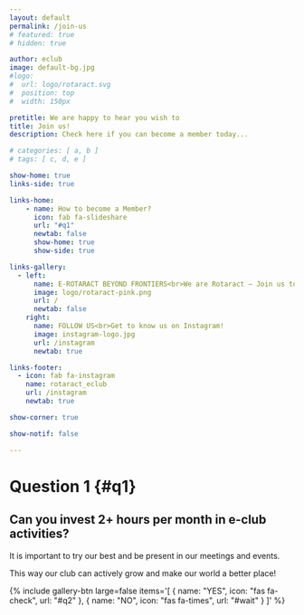 ```yaml
---
layout: default
permalink: /join-us
# featured: true
# hidden: true

author: eclub
image: default-bg.jpg
#logo:
#  url: logo/rotaract.svg
#  position: top
#  width: 150px

pretitle: We are happy to hear you wish to
title: Join us!
description: Check here if you can become a member today...

# categories: [ a, b ]
# tags: [ c, d, e ]

show-home: true
links-side: true

links-home:
    - name: How to become a Member?
      icon: fab fa-slideshare
      url: "#q1"
      newtab: false
      show-home: true
      show-side: true

links-gallery:
  - left:
      name: E-ROTARACT BEYOND FRONTIERS<br>We are Rotaract – Join us today!
      image: logo/rotaract-pink.png
      url: /
      newtab: false
    right:
      name: FOLLOW US<br>Get to know us on Instagram!
      image: instagram-logo.jpg
      url: /instagram
      newtab: true

links-footer:
  - icon: fab fa-instagram
    name: rotaract_eclub
    url: /instagram
    newtab: true

show-corner: true

show-notif: false

---
```


# Question 1 {#q1}

## Can you invest 2+ hours per month in e-club activities?

It is important to try our best and be present in our meetings and events.

This way our club can actively grow and make our world a better place!

{% include gallery-btn
  large=false
  items='[
    { name: "YES", icon: "fas fa-check", url: "#q2" },
    { name: "NO", icon: "fas fa-times", url: "#wait" }
  ]'
%}

<div style="height: 100svh;"></div>

# Question 2 {#q2}

## Have you already been Leader of the Week?

If you do not know what it is, ask a member, we will be happy to answer!

{% include gallery-btn
  large=false
  items='[
    { name: "YES", icon: "fas fa-check", url: "#q3" },
    { name: "NO", icon: "fas fa-times", url: "#wait" }
  ]'
%}

<div style="height: 100svh;"></div>

# Question 3 {#q3}

## Do you agree with the content of our Manifesto?

Our [Manifesto is available online by clicking here](https://docs.google.com/document/d/1bbMJXxgswu3yPEsXYcwbD9hDjsDLIxYhDd5ZG3wqfXM/edit?usp=sharing).

Questions and suggestions are always welcome!

{% include gallery-btn
  large=false
  items='[
    { name: "YES", icon: "fas fa-check", url: "#q4" },
    { name: "NO", icon: "fas fa-times", url: "#wait" }
  ]'
%}

<div style="height: 100svh;"></div>

# Question 4 {#q4}

## Can you participate at least in one meeting monthly?

Our meetings are usually on Sundays, with a normal duration of 1 hour.

{% include gallery-btn
  large=false
  items='[
    { name: "YES", icon: "fas fa-check", url: "#q5" },
    { name: "NO", icon: "fas fa-times", url: "#wait" }
  ]'
%}

<div style="height: 100svh;"></div>

# Question 5 {#q5}

## Is it okay for you to pay an annual fee of 15€?

Members pay the annual fee on the month of April every year.

{% include gallery-btn
  large=false
  items='[
    { name: "YES", icon: "fas fa-check", url: "#amazing" },
    { name: "NO", icon: "fas fa-times", url: "#wait" }
  ]'
%}

<div style="height: 100svh;"></div>

# Amazing!!! {#amazing}

## It seems you answered YES to all questions above

We would be more than happy to see you joining us!

Just contact one of our members and state your interest!

After that, just wait, and we will inform you when you can join the e-club.

Reminder: you can always participate in our social projects, personal development events, virtual meetings, and much more!

{% include gallery-btn
  large=true
  items='[
    { name: "Back to homepage", icon: "fas fa-home", url: "/" }
  ]'
%}

<div style="height: 100svh;"></div>

# It is probably better to wait {#wait}

## It seems you answered NO to one of the questions above

If you answered NO to one question, it probably means it is better to wait.

But hey, it is always a good idea to ask a member and see if you can join!

At the very least, you can always keep participating in the e-club activities!

If you have questions, ask one of our members, we will be happy to answer.

{% include gallery-btn
  large=true
  items='[
    { name: "Back to homepage", icon: "fas fa-home", url: "/" }
  ]'
%}

<div style="height: 100svh;"></div>
